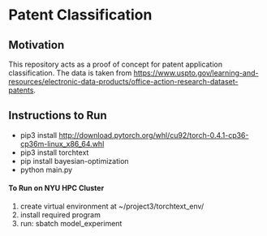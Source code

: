 # Patent Classification

## Motivation

This repository acts as a proof of concept for patent application classification. The data is taken from https://www.uspto.gov/learning-and-resources/electronic-data-products/office-action-research-dataset-patents.


## Instructions to Run

  * pip3 install http://download.pytorch.org/whl/cu92/torch-0.4.1-cp36-cp36m-linux_x86_64.whl
  * pip3 install torchtext
  * pip install bayesian-optimization
  * python main.py

#### To Run on NYU HPC Cluster
1) create virtual environment at ~/project3/torchtext_env/
2) install required program
2) run: sbatch model_experiment
